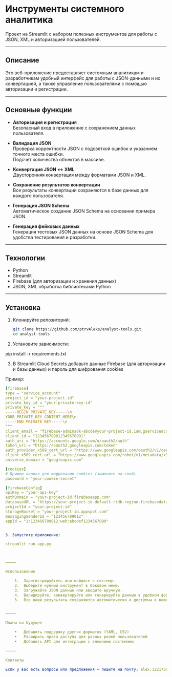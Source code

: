 # Инструменты системного аналитика

Проект на Streamlit с набором полезных инструментов для работы с JSON, XML и авторизацией пользователей.

---

## Описание

Это веб-приложение предоставляет системным аналитикам и разработчикам удобный интерфейс для работы с JSON-данными и их конвертацией, а также управление пользователями с помощью авторизации и регистрации.

---

## Основные функции

- **Авторизация и регистрация**  
  Безопасный вход в приложение с сохранением данных пользователя.

- **Валидация JSON**  
  Проверка корректности JSON с подсветкой ошибок и указанием точного места ошибки.  
  Подсчет количества объектов в массиве.

- **Конвертация JSON ↔ XML**  
  Двусторонняя конвертация между форматами JSON и XML.

- **Сохранение результатов конвертации**  
  Все результаты конвертации сохраняются в базе данных для каждого пользователя.

- **Генерация JSON Schema**  
  Автоматическое создание JSON Schema на основании примера JSON.

- **Генерация фейковых данных**  
  Генерация тестовых JSON данных на основе JSON Schema для удобства тестирования и разработки.

---

## Технологии

- Python  
- Streamlit  
- Firebase (для авторизации и хранения данных)  
- JSON, XML обработка библиотеками Python

---

## Установка

1. Клонируйте репозиторий:

   ```bash
   git clone https://github.com/ptrvAleks/analyst-tools.git
   cd analyst-tools


2.	Установите зависимости:

pip install -r requirements.txt

3. В Streamlit Cloud Secrets добавьте данные Firebase (для авторизации и базы данных) и пароль для шифрования cookies
   
Пример:
```yaml
[firebase]
type = "service_account"
project_id = "your-project-id"
private_key_id = "your-private-key-id"
private_key = """
-----BEGIN PRIVATE KEY-----\n
YOUR_PRIVATE_KEY_CONTENT_HERE\n
-----END PRIVATE KEY-----\n
"""
client_email = "firebase-adminsdk-abcde@your-project-id.iam.gserviceaccount.com"
client_id = "123456789012345678901"
auth_uri = "https://accounts.google.com/o/oauth2/auth"
token_uri = "https://oauth2.googleapis.com/token"
auth_provider_x509_cert_url = "https://www.googleapis.com/oauth2/v1/certs"
client_x509_cert_url = "https://www.googleapis.com/robot/v1/metadata/x509/firebase-adminsdk-abcde%40your-project-id.iam.gserviceaccount.com"
universe_domain = "googleapis.com"

[cookies]
# Пример пароля для шифрования cookies (замените на свой)
password = "your-cookie-secret"

[firebaseConfig]
apiKey = "your-api-key"
authDomain = "your-project-id.firebaseapp.com"
databaseURL = "https://your-project-id-default-rtdb.region.firebasedatabase.app"
projectId = "your-project-id"
storageBucket = "your-project-id.appspot.com"
messagingSenderId = "123456789012"
appId = "1:123456789012:web:abcdef1234567890"


3. Запустите приложение:

streamlit run app.py



⸻

Использование

	1.	Зарегистрируйтесь или войдите в систему.
	2.	Выберите нужный инструмент в боковом меню.
	3.	Загружайте JSON данные или вводите вручную.
	4.	Валидируйте, конвертируйте или генерируйте данные в удобном формате.
	5.	Все ваши результаты сохраняются автоматически и доступны в вашем личном кабинете.


⸻

Планы на будущее

	•	Добавить поддержку других форматов (YAML, CSV)
	•	Расширить права доступа для разных ролей пользователей
	•	Добавить API для интеграции с внешними системами

⸻

Контакты

Если у вас есть вопросы или предложения — пишите на почту: alex.322175@gmail.com
